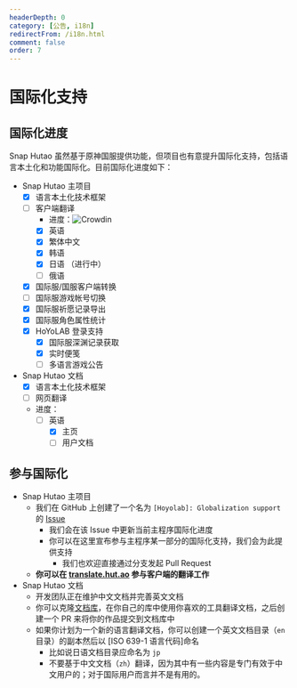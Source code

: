 ```yaml
---
headerDepth: 0
category: [公告, i18n]
redirectFrom: /i18n.html
comment: false
order: 7
---
```


# 国际化支持

## 国际化进度

Snap Hutao 虽然基于原神国服提供功能，但项目也有意提升国际化支持，包括语言本土化和功能国际化。目前国际化进度如下：

- Snap Hutao 主项目
  - [x] 语言本土化技术框架
  - [ ] 客户端翻译
    - 进度：![Crowdin](https://badges.crowdin.net/snap-hutao/localized.svg)
    - [x] 英语
    - [x] 繁体中文
    - [x] 韩语
    - [x] 日语 （进行中）
    - [ ] 俄语
  - [x] 国际服/国服客户端转换
  - [ ] 国际服游戏帐号切换
  - [x] 国际服祈愿记录导出
  - [x] 国际服角色属性统计
  - [x] HoYoLAB 登录支持
    - [x] 国际服深渊记录获取
    - [x] 实时便笺
    - [ ] 多语言游戏公告
- Snap Hutao 文档
  - [x] 语言本土化技术框架
  - [ ] 网页翻译
  - 进度：
    - [ ] 英语
      - [x] 主页
      - [ ] 用户文档

## 参与国际化

- Snap Hutao 主项目
  - 我们在 GitHub 上创建了一个名为 `[Hoyolab]: Globalization support` 的 [Issue](https://github.com/DGP-Studio/Snap.Hutao/issues/144)
    - 我们会在该 Issue 中更新当前主程序国际化进度
    - 你可以在这里宣布参与主程序某一部分的国际化支持，我们会为此提供支持
      - 我们也欢迎直接通过分支发起 Pull Request
  - **你可以在 [translate.hut.ao](https://translate.hut.ao) 参与客户端的翻译工作**
- Snap Hutao 文档
  - 开发团队正在维护中文文档并完善英文文档
  - 你可以克隆[文档库](https://github.com/DGP-Studio/Snap.Hutao.Docs)，在你自己的库中使用你喜欢的工具翻译文档，之后创建一个 PR 来将你的作品提交到文档库中
  - 如果你计划为一个新的语言翻译文档，你可以创建一个英文文档目录（`en`目录）的副本然后以 [ISO 639-1 语言代码]命名
    - 比如说日语文档目录应命名为 `jp`
    - 不要基于中文文档（`zh`）翻译，因为其中有一些内容是专门有效于中文用户的；对于国际用户而言并不是有用的。
